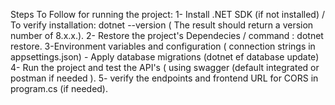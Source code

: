 Steps To Follow for running the project:
1- Install .NET SDK (if not installed) / To verify installation: dotnet --version ( The result should return a version number of 8.x.x.).
2- Restore the project's Dependecies / command : dotnet restore.
3-Environment variables and configuration ( connection strings in appsettings.json) - Apply database migrations (dotnet ef database update) 
4- Run the project and test the API's ( using swagger (default integrated or postman if needed ).
5- verify the endpoints and frontend URL for CORS in program.cs (if needed).
